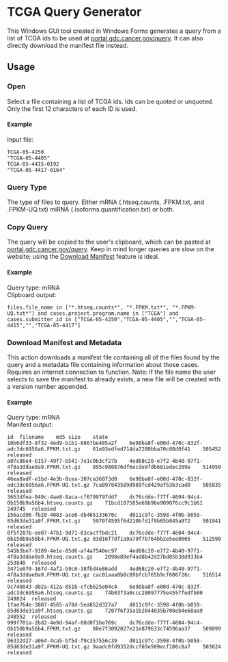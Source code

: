 # TCGA Query Generator
This Windows GUI tool created in Windows Forms generates a query from a list of TCGA ids to be used at [portal.gdc.cancer.gov/query](https://portal.gdc.cancer.gov/query). It can also directly download the manifest file instead.
## Usage
### Open
Select a file containing a list of TCGA ids. Ids can be quoted or unquoted. Only the first 12 characters of each ID is used.
#### Example
Input file:
```
TCGA-05-4250
"TCGA-05-4405"
TCGA-05-4415-0192
"TCGA-05-4417-0164"
```
### Query Type
The type of files to query. Either mRNA (.htseq.counts, .FPKM.txt, and .FPKM-UQ.txt) miRNA (.isoforms.quantification.txt) or both.
### Copy Query
The query will be copied to the user's clipboard, which can be pasted at [portal.gdc.cancer.gov/query](https://portal.gdc.cancer.gov/query). Keep in mind longer queries are slow on the website; using the [Download Manifest](#download-manifest) feature is ideal.
#### Example
Query type: mRNA<br>
Clipboard output:
```
files.file_name in ["*.htseq.counts*", "*.FPKM.txt*", "*.FPKM-UQ.txt*"] and cases.project.program.name in ["TCGA"] and cases.submitter_id in ["TCGA-05-4250","TCGA-05-4405","","TCGA-05-4415","","TCGA-05-4417"]
```
### Download Manifest and Metadata
This action downloads a manifest file containing all of the files found by the query and a metadata file containing information about those cases. Requires an internet connection to function.
Note: if the file name the user selects to save the manifest to already exists, a new file will be created with a version number appended.
#### Example
Query type: mRNA<br>
Manifest output:
```
id	filename	md5	size	state
10b6df33-8f32-4ed9-b1b1-8867be485a2f	6e98ba8f-e00d-470c-832f-adc3dc6956a6.FPKM.txt.gz	61e93edfed714da7280bba70c08d0f41	505452	released
a07c86e4-b157-49f7-b541-7e1c0b3cf27b	4ed68c20-e7f2-4b40-97f1-4f8a3ddae0a9.FPKM.txt.gz	895c980876df6ecde9fdb681edec209e	514950	released
46ea8adf-e1bd-4e3b-8cea-307ca36073d0	6e98ba8f-e00d-470c-832f-adc3dc6956a6.FPKM-UQ.txt.gz	7ca897843589d989fcd429af53b3cad0	505835	released
3653dfea-049c-4ae8-8aca-cf6799797dd7	dc76cdde-f77f-4604-94c4-0b150b9a56b4.htseq.counts.gz	71bcd107585e69b96e909076cc9c1b61	249745	released
156acd96-fb20-4083-ace0-db465133670c	d011c9fc-3598-4f0b-b059-85d63de31a9f.FPKM.txt.gz	5970f4595f6d210bfd1f9b65b045a972	501941	released
0f5f287b-ee07-47b1-9d71-03cacffbdc21	dc76cdde-f77f-4604-94c4-0b150b9a56b4.FPKM-UQ.txt.gz	03d16f7df1a9a79f7b764bb2e5ee0005	512590	released
545b3be7-9189-4e1e-85d6-af4a7540ec97	4ed68c20-e7f2-4b40-97f1-4f8a3ddae0a9.htseq.counts.gz	2098e89ef4ad8b42d27bd05b38d933b4	253840	released
3471e070-167d-4af2-b9c6-38fbd4e86add	4ed68c20-e7f2-4b40-97f1-4f8a3ddae0a9.FPKM-UQ.txt.gz	cac01aaa0b0c89bfcb765b9cf606f26c	516514	released
9c740043-d02a-412a-851b-cfcb625e04c4	6e98ba8f-e00d-470c-832f-adc3dc6956a6.htseq.counts.gz	74b0373a0ccc28097775e4557fedfb00	249824	released
1fae764e-3807-4565-a78d-5ea852d327a7	d011c9fc-3598-4f0b-b059-85d63de31a9f.htseq.counts.gz	7207f6f35a1b2044035b700eb4e68aa9	248552	released
999f701a-2bd2-4e9d-94af-08d0f1be769c	dc76cdde-f77f-4604-94c4-0b150b9a56b4.FPKM.txt.gz	80e7f3092027e21e879633c74596aa37	509899	released
96332d27-a064-4ca5-bf5d-f9c357556c39	d011c9fc-3598-4f0b-b059-85d63de31a9f.FPKM-UQ.txt.gz	9aadc0fd9352dccf65e509ecf186c8a7	503624	released
```
